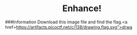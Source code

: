 <div align="center">
  <h1> Enhance!</h1>
  </div>
  
  ###Information
  Download this image file and find the flag.<a href=https://artifacts.picoctf.net/c/138/drawing.flag.svg">drwa
